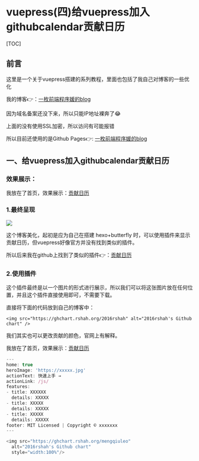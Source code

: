 # vuepress(四)给vuepress加入githubcalendar贡献日历

[TOC]



## 前言

这里是一个关于vuepress搭建的系列教程，里面也包括了我自己对博客的一些优化

我的博客👉：[一枚前端程序媛的blog](http://106.14.187.205/)

因为域名备案还没下来，所以只能IP地址裸奔了😂

上面的没有使用SSL加密，所以访问有可能报错

所以目前还使用的是Github Pages👉: [一枚前端程序媛的blog](https://mengqiuleo.github.io/)





## 一、给vuepress加入githubcalendar贡献日历

### 效果展示：

我放在了首页，效果展示：[贡献日历](https://mengqiuleo.github.io/)



### 1.最终呈现

![](https://cdn.jsdelivr.net/gh/mengqiuleo/images/202206051959763.jpg)



这个博客美化，起初是应为自己在搭建 hexo+butterfly 时，可以使用插件来显示贡献日历，但vuepress好像官方并没有找到类似的插件。

所以后来我在github上找到了类似的插件👉：[贡献日历](https://github.com/2016rshah/githubchart-api)



### 2.使用插件

这个插件最终是以一个图片的形式进行展示，所以我们可以将这张图片放在任何位置，并且这个插件直接使用即可，不需要下载。



直接将下面的代码放到自己的博客中：

```
<img src="https://ghchart.rshah.org/2016rshah" alt="2016rshah's Github chart" />
```

我们其实也可以更改贡献的颜色，官网上有解释。



我放在了首页，效果展示：[贡献日历](https://mengqiuleo.github.io/)

```js
---
home: true
heroImage: 'https://xxxxx.jpg'
actionText: 快速上手 →
actionLink: /js/
features:
- title: XXXXXX
  details: XXXXX
- title: XXXXX
  details: XXXXX
- title: XXXXX
  details: XXXXX
footer: MIT Licensed | Copyright © xxxxxxx
---

<img src="https://ghchart.rshah.org/mengqiuleo" 
  alt="2016rshah's Github chart" 
  style="width:100%"/>
```

